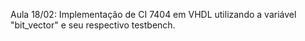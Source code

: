 Aula 18/02: Implementação de CI 7404 em VHDL utilizando a variável "bit_vector" e seu respectivo testbench.
